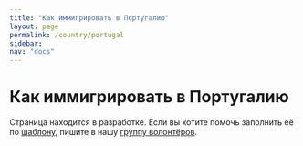 ```yaml
---
title: "Как иммигрировать в Португалию"
layout: page
permalink: /country/portugal
sidebar:
nav: "docs"
---
```


# Как иммигрировать в Португалию

Страница находится в разработке. Если вы хотите помочь заполнить её по [шаблону](/template), пишите в нашу [группу волонтёров](https://t.me/+FHi3FnJaoWJkMDAx).
